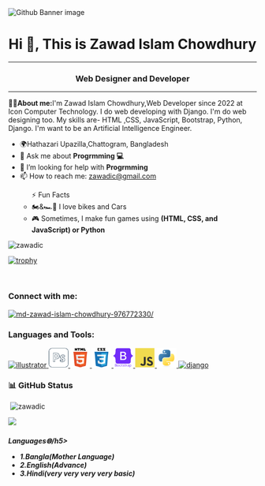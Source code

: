 <img src="https://media.licdn.com/dms/image/v2/D5616AQHcEfFpq_7zig/profile-displaybackgroundimage-shrink_350_1400/profile-displaybackgroundimage-shrink_350_1400/0/1727792451973?e=1740009600&v=beta&t=YBXEb1RxKzAFwKsIVyzzXFr_snRmHq07_sNwnCVz8NI" alt='Github Banner image' />
<h1 align="center">Hi 👋, This is  Zawad Islam Chowdhury</h1>
<hr>
<h3 align="center">Web Designer and Developer</h3>
<hr>
<p><strong>🙋‍♂️About me:</strong>I'm Zawad Islam Chowdhury,Web Developer since 2022 at Icon Computer Technology. I do web developing with Django. I'm do web designing too. My skills are- HTML ,CSS, JavaScript, Bootstrap, Python, Django. I'm want to be an Artificial Intelligence Engineer.</p>

<ul>
  <li>🌍Hathazari Upazilla,Chattogram, Bangladesh</li>
  <li>💬 Ask me about <strong>Progrmming 💻</strong></li>
  <li>🤔 I’m looking for help with <strong>Progrmming </strong> </li>
  <li>📫 How to reach me: 
      <a href="mailto:zawadic@gmail.com">zawadic@gmail.com</a>
  </li>
  <ul>⚡ Fun Facts
    <li>🏍️&🏎️💨 I love bikes and Cars</li>
    <li>🎮 Sometimes, I make fun games using <strong>(HTML, CSS, and JavaScript) or Python</strong></li>
  </ul>
</ul>

<p align="left"> <img src="https://komarev.com/ghpvc/?username=zawadic&label=Profile%20views&color=0e75b6&style=flat" alt="zawadic" /> </p>

[![trophy](https://github-profile-trophy.vercel.app/?username=ryo-ma)](https://github.com/ryo-ma/github-profile-trophy)

<p align="left"> <a href="https://twitter.com/" target="blank"><img src="https://img.shields.io/twitter/follow/?logo=twitter&style=for-the-badge" alt="" /></a> </p>

<h3 align="left">Connect with me:</h3>
<p align="left">
<a href="https://linkedin.com/in/md-zawad-islam-chowdhury-976772330/" target="blank"><img align="center" src="https://raw.githubusercontent.com/rahuldkjain/github-profile-readme-generator/master/src/images/icons/Social/linked-in-alt.svg" alt="md-zawad-islam-chowdhury-976772330/" height="30" width="40" /></a>
</p>

<h3 align="left">Languages and Tools:</h3>
<p align="left">
  <a href="https://www.adobe.com/in/products/illustrator.html" target="_blank" rel="noreferrer"> 
    <img src="https://www.vectorlogo.zone/logos/adobe_illustrator/adobe_illustrator-icon.svg" alt="illustrator" width="40" height="40"/> 
  </a> 
  <a href="https://www.photoshop.com/en" target="_blank" rel="noreferrer"> 
    <img src="https://raw.githubusercontent.com/devicons/devicon/master/icons/photoshop/photoshop-line.svg" alt="photoshop" width="40" height="40"/> 
  </a> 
  <a href="https://www.w3.org/html/" target="_blank" rel="noreferrer"> 
    <img src="https://raw.githubusercontent.com/devicons/devicon/master/icons/html5/html5-original-wordmark.svg" alt="html5" width="40" height="40"/> 
  </a> 
  <a href="https://www.w3schools.com/css/" target="_blank" rel="noreferrer"> 
    <img src="https://raw.githubusercontent.com/devicons/devicon/master/icons/css3/css3-original-wordmark.svg" alt="css3" width="40" height="40"/> 
  </a> 
  <a href="https://getbootstrap.com" target="_blank" rel="noreferrer"> <img 
  src="https://raw.githubusercontent.com/devicons/devicon/master/icons/bootstrap/bootstrap-plain-wordmark.svg" alt="bootstrap" width="40" height="40"/> </a> 
  <a href="https://developer.mozilla.org/en-US/docs/Web/JavaScript" target="_blank" rel="noreferrer"> 
    <img src="https://raw.githubusercontent.com/devicons/devicon/master/icons/javascript/javascript-original.svg" alt="javascript" width="40" height="40"/> 
  </a> 
  <a href="https://www.python.org" target="_blank" rel="noreferrer"> 
    <img src="https://raw.githubusercontent.com/devicons/devicon/master/icons/python/python-original.svg" alt="python" width="40" height="40"/> 
  </a> 
  <a href="https://www.djangoproject.com/" target="_blank" rel="noreferrer"> 
    <img src="https://cdn.worldvectorlogo.com/logos/django.svg" alt="django" width="40" height="40"/> 
  </a>
</p>

<h3>📊 GitHub Status</h3>
<p>&nbsp;<img align="center" src="https://github-readme-stats.vercel.app/api?username=zawadic&show_icons=true&locale=en" alt="zawadic" /></p>

<img src="https://github-readme-stats.vercel.app/api/top-langs/?username=zawadic" />

<h5>Languages🌐/h5>
<ul>
  <li>1.Bangla(Mother Language)</li>
  <li>2.English(Advance)</li>
  <li>3.Hindi(very very very very basic)</li>
</ul>
<!--
<a href="https://pandas.pydata.org/" target="_blank" rel="noreferrer"> 
    <img src="https://raw.githubusercontent.com/devicons/devicon/2ae2a900d2f041da66e950e4d48052658d850630/icons/pandas/pandas-original.svg" alt="pandas" width="40" height="40"/> 
  </a> 
  <a href="https://scikit-learn.org/" target="_blank" rel="noreferrer"> 
    <img src="https://upload.wikimedia.org/wikipedia/commons/0/05/Scikit_learn_logo_small.svg" alt="scikit_learn" width="40" height="40"/> 
  </a> 
  <a href="https://seaborn.pydata.org/" target="_blank" rel="noreferrer"> 
    <img src="https://seaborn.pydata.org/_images/logo-mark-lightbg.svg" alt="seaborn" width="40" height="40"/> 
  </a> 
  <a href="https://www.sqlite.org/" target="_blank" rel="noreferrer"> 
    <img src="https://www.vectorlogo.zone/logos/sqlite/sqlite-icon.svg" alt="sqlite" width="40" height="40"/> 
  </a> 
-->
